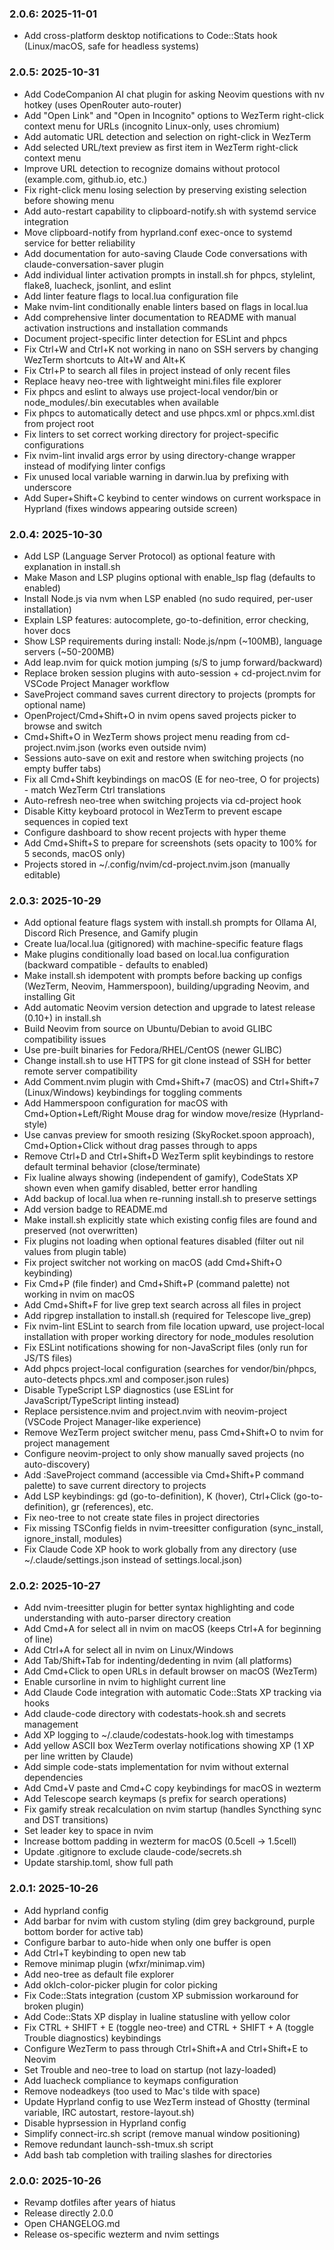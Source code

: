 ### 2.0.6: 2025-11-01

* Add cross-platform desktop notifications to Code::Stats hook (Linux/macOS, safe for headless systems)

### 2.0.5: 2025-10-31

* Add CodeCompanion AI chat plugin for asking Neovim questions with <Space>nv hotkey (uses OpenRouter auto-router)
* Add "Open Link" and "Open in Incognito" options to WezTerm right-click context menu for URLs (incognito Linux-only, uses chromium)
* Add automatic URL detection and selection on right-click in WezTerm
* Add selected URL/text preview as first item in WezTerm right-click context menu
* Improve URL detection to recognize domains without protocol (example.com, github.io, etc.)
* Fix right-click menu losing selection by preserving existing selection before showing menu
* Add auto-restart capability to clipboard-notify.sh with systemd service integration
* Move clipboard-notify from hyprland.conf exec-once to systemd service for better reliability
* Add documentation for auto-saving Claude Code conversations with claude-conversation-saver plugin
* Add individual linter activation prompts in install.sh for phpcs, stylelint, flake8, luacheck, jsonlint, and eslint
* Add linter feature flags to local.lua configuration file
* Make nvim-lint conditionally enable linters based on flags in local.lua
* Add comprehensive linter documentation to README with manual activation instructions and installation commands
* Document project-specific linter detection for ESLint and phpcs
* Fix Ctrl+W and Ctrl+K not working in nano on SSH servers by changing WezTerm shortcuts to Alt+W and Alt+K
* Fix Ctrl+P to search all files in project instead of only recent files
* Replace heavy neo-tree with lightweight mini.files file explorer
* Fix phpcs and eslint to always use project-local vendor/bin or node_modules/.bin executables when available
* Fix phpcs to automatically detect and use phpcs.xml or phpcs.xml.dist from project root
* Fix linters to set correct working directory for project-specific configurations
* Fix nvim-lint invalid args error by using directory-change wrapper instead of modifying linter configs
* Fix unused local variable warning in darwin.lua by prefixing with underscore
* Add Super+Shift+C keybind to center windows on current workspace in Hyprland (fixes windows appearing outside screen)

### 2.0.4: 2025-10-30

* Add LSP (Language Server Protocol) as optional feature with explanation in install.sh
* Make Mason and LSP plugins optional with enable_lsp flag (defaults to enabled)
* Install Node.js via nvm when LSP enabled (no sudo required, per-user installation)
* Explain LSP features: autocomplete, go-to-definition, error checking, hover docs
* Show LSP requirements during install: Node.js/npm (~100MB), language servers (~50-200MB)
* Add leap.nvim for quick motion jumping (s/S to jump forward/backward)
* Replace broken session plugins with auto-session + cd-project.nvim for VSCode Project Manager workflow
* SaveProject command saves current directory to projects (prompts for optional name)
* OpenProject/Cmd+Shift+O in nvim opens saved projects picker to browse and switch
* Cmd+Shift+O in WezTerm shows project menu reading from cd-project.nvim.json (works even outside nvim)
* Sessions auto-save on exit and restore when switching projects (no empty buffer tabs)
* Fix all Cmd+Shift keybindings on macOS (E for neo-tree, O for projects) - match WezTerm Ctrl translations
* Auto-refresh neo-tree when switching projects via cd-project hook
* Disable Kitty keyboard protocol in WezTerm to prevent escape sequences in copied text
* Configure dashboard to show recent projects with hyper theme
* Add Cmd+Shift+S to prepare for screenshots (sets opacity to 100% for 5 seconds, macOS only)
* Projects stored in ~/.config/nvim/cd-project.nvim.json (manually editable)

### 2.0.3: 2025-10-29

* Add optional feature flags system with install.sh prompts for Ollama AI, Discord Rich Presence, and Gamify plugin
* Create lua/local.lua (gitignored) with machine-specific feature flags
* Make plugins conditionally load based on local.lua configuration (backward compatible - defaults to enabled)
* Make install.sh idempotent with prompts before backing up configs (WezTerm, Neovim, Hammerspoon), building/upgrading Neovim, and installing Git
* Add automatic Neovim version detection and upgrade to latest release (0.10+) in install.sh
* Build Neovim from source on Ubuntu/Debian to avoid GLIBC compatibility issues
* Use pre-built binaries for Fedora/RHEL/CentOS (newer GLIBC)
* Change install.sh to use HTTPS for git clone instead of SSH for better remote server compatibility
* Add Comment.nvim plugin with Cmd+Shift+7 (macOS) and Ctrl+Shift+7 (Linux/Windows) keybindings for toggling comments
* Add Hammerspoon configuration for macOS with Cmd+Option+Left/Right Mouse drag for window move/resize (Hyprland-style)
* Use canvas preview for smooth resizing (SkyRocket.spoon approach), Cmd+Option+Click without drag passes through to apps
* Remove Ctrl+D and Ctrl+Shift+D WezTerm split keybindings to restore default terminal behavior (close/terminate)
* Fix lualine always showing (independent of gamify), CodeStats XP shown even when gamify disabled, better error handling
* Add backup of local.lua when re-running install.sh to preserve settings
* Add version badge to README.md
* Make install.sh explicitly state which existing config files are found and preserved (not overwritten)
* Fix plugins not loading when optional features disabled (filter out nil values from plugin table)
* Fix project switcher not working on macOS (add Cmd+Shift+O keybinding)
* Fix Cmd+P (file finder) and Cmd+Shift+P (command palette) not working in nvim on macOS
* Add Cmd+Shift+F for live grep text search across all files in project
* Add ripgrep installation to install.sh (required for Telescope live_grep)
* Fix nvim-lint ESLint to search from file location upward, use project-local installation with proper working directory for node_modules resolution
* Fix ESLint notifications showing for non-JavaScript files (only run for JS/TS files)
* Add phpcs project-local configuration (searches for vendor/bin/phpcs, auto-detects phpcs.xml and composer.json rules)
* Disable TypeScript LSP diagnostics (use ESLint for JavaScript/TypeScript linting instead)
* Replace persistence.nvim and project.nvim with neovim-project (VSCode Project Manager-like experience)
* Remove WezTerm project switcher menu, pass Cmd+Shift+O to nvim for project management
* Configure neovim-project to only show manually saved projects (no auto-discovery)
* Add :SaveProject command (accessible via Cmd+Shift+P command palette) to save current directory to projects
* Add LSP keybindings: gd (go-to-definition), K (hover), Ctrl+Click (go-to-definition), gr (references), etc.
* Fix neo-tree to not create state files in project directories
* Fix missing TSConfig fields in nvim-treesitter configuration (sync_install, ignore_install, modules)
* Fix Claude Code XP hook to work globally from any directory (use ~/.claude/settings.json instead of settings.local.json)

### 2.0.2: 2025-10-27

* Add nvim-treesitter plugin for better syntax highlighting and code understanding with auto-parser directory creation
* Add Cmd+A for select all in nvim on macOS (keeps Ctrl+A for beginning of line)
* Add Ctrl+A for select all in nvim on Linux/Windows
* Add Tab/Shift+Tab for indenting/dedenting in nvim (all platforms)
* Add Cmd+Click to open URLs in default browser on macOS (WezTerm)
* Enable cursorline in nvim to highlight current line
* Add Claude Code integration with automatic Code::Stats XP tracking via hooks
* Add claude-code directory with codestats-hook.sh and secrets management
* Add XP logging to ~/.claude/codestats-hook.log with timestamps
* Add yellow ASCII box WezTerm overlay notifications showing XP (1 XP per line written by Claude)
* Add simple code-stats implementation for nvim without external dependencies
* Add Cmd+V paste and Cmd+C copy keybindings for macOS in wezterm
* Add Telescope search keymaps (<leader>s prefix for search operations)
* Fix gamify streak recalculation on nvim startup (handles Syncthing sync and DST transitions)
* Set leader key to space in nvim
* Increase bottom padding in wezterm for macOS (0.5cell → 1.5cell)
* Update .gitignore to exclude claude-code/secrets.sh
* Update starship.toml, show full path

### 2.0.1: 2025-10-26

* Add hyprland config
* Add barbar for nvim with custom styling (dim grey background, purple bottom border for active tab)
* Configure barbar to auto-hide when only one buffer is open
* Add Ctrl+T keybinding to open new tab
* Remove minimap plugin (wfxr/minimap.vim)
* Add neo-tree as default file explorer
* Add oklch-color-picker plugin for color picking
* Fix Code::Stats integration (custom XP submission workaround for broken plugin)
* Add Code::Stats XP display in lualine statusline with yellow color
* Fix CTRL + SHIFT + E (toggle neo-tree) and CTRL + SHIFT + A (toggle Trouble diagnostics) keybindings
* Configure WezTerm to pass through Ctrl+Shift+A and Ctrl+Shift+E to Neovim
* Set Trouble and neo-tree to load on startup (not lazy-loaded)
* Add luacheck compliance to keymaps configuration
* Remove nodeadkeys (too used to Mac's tilde with space)
* Update Hyprland config to use WezTerm instead of Ghostty (terminal variable, IRC autostart, restore-layout.sh)
* Disable hyprsession in Hyprland config
* Simplify connect-irc.sh script (remove manual window positioning)
* Remove redundant launch-ssh-tmux.sh script
* Add bash tab completion with trailing slashes for directories

### 2.0.0: 2025-10-26

* Revamp dotfiles after years of hiatus
* Release directly 2.0.0
* Open CHANGELOG.md
* Release os-specific wezterm and nvim settings
